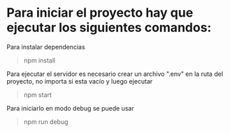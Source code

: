 # Para iniciar el proyecto hay que ejecutar los siguientes comandos:

Para instalar dependencias

> npm install

Para ejecutar el servidor es necesario crear un archivo ".env" en la ruta del
proyecto, no importa si esta vacío y luego ejecutar

> npm start

Para iniciarlo en modo debug se puede usar

> npm run debug
